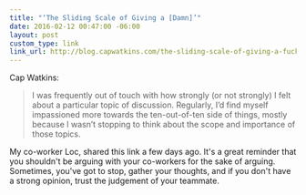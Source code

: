 ```yaml
---
title: "‘The Sliding Scale of Giving a [Damn]’"
date: 2016-02-12 00:47:00 -06:00
layout: post
custom_type: link
link_url: http://blog.capwatkins.com/the-sliding-scale-of-giving-a-fuck
---
```


Cap Watkins:

> I was frequently out of touch with how strongly (or not strongly) I felt about a particular topic of discussion. Regularly, I’d find myself impassioned more towards the ten-out-of-ten side of things, mostly because I wasn’t stopping to think about the scope and importance of those topics.

My co-worker Loc, shared this link a few days ago. It's a great reminder that you shouldn't be arguing with your co-workers for the sake of arguing. Sometimes, you've got to stop, gather your thoughts, and if you don't have a strong opinion, trust the judgement of your teammate.
